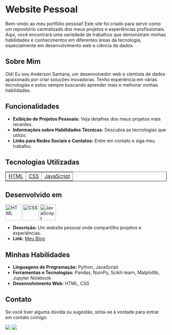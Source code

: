 # Website Pessoal

Bem-vindo ao meu portfólio pessoal! Este site foi criado para servir como um repositório centralizado dos meus projetos e experiências profissionais. Aqui, você encontrará uma variedade de trabalhos que demonstram minhas habilidades e conhecimentos em diferentes áreas da tecnologia, especialmente em desenvolvimento web e ciência de dados.

## Sobre Mim

Olá! Eu sou Anderson Santana, um desenvolvedor web e cientista de dados apaixonado por criar soluções inovadoras. Tenho experiência em várias tecnologias e estou sempre buscando aprender mais e melhorar minhas habilidades.

## Funcionalidades

- **Exibição de Projetos Pessoais:** Veja detalhes dos meus projetos mais recentes.
- **Informações sobre Habilidades Técnicas:** Descubra as tecnologias que utilizo.
- **Links para Redes Sociais e Contatos:** Entre em contato e siga meu trabalho.

## Tecnologias Utilizadas

<table border="1">
  <tr>
    <td><a href="https://developer.mozilla.org/en-US/docs/Web/HTML">HTML</a></td>
    <td><a href="https://developer.mozilla.org/en-US/docs/Web/CSS">CSS</a></td>
    <td><a href="https://developer.mozilla.org/en-US/docs/Web/JavaScript">JavaScript</a></td>
  </tr>
</table>

## Desenvolvido em

<div style="display: inline-block;">
  <img align="center" alt="HTML" src="https://img.icons8.com/color/48/000000/html-5.png" width="50"/>
  <img align="center" alt="CSS" src="https://img.icons8.com/color/48/000000/css3.png" width="50"/>
  <img align="center" alt="JavaScript" src="https://img.icons8.com/color/48/000000/javascript.png" width="50"/>
</div>

- **Descrição:** Um website pessoal onde compartilho projetos e experiências.
- **Link:** [Meu Blog](https://andersonfs94.github.io)

## Minhas Habilidades

- **Linguagens de Programação:** Python, JavaScript
- **Ferramentas e Tecnologias:** Pandas, NumPy, Scikit-learn, Matplotlib, Jupyter Notebook
- **Desenvolvimento Web:** HTML, CSS

## Contato

Se você tiver alguma dúvida ou sugestão, sinta-se à vontade para entrar em contato comigo:

[<img src="https://img.icons8.com/?size=55&id=13930&format=png&color=000000"/>](https://www.linkedin.com/in/anderson-santana94/) 
[<img src="https://img.icons8.com/?size=55&id=63777&format=png&color=000000"/>](https://github.com/andersonfs94)

